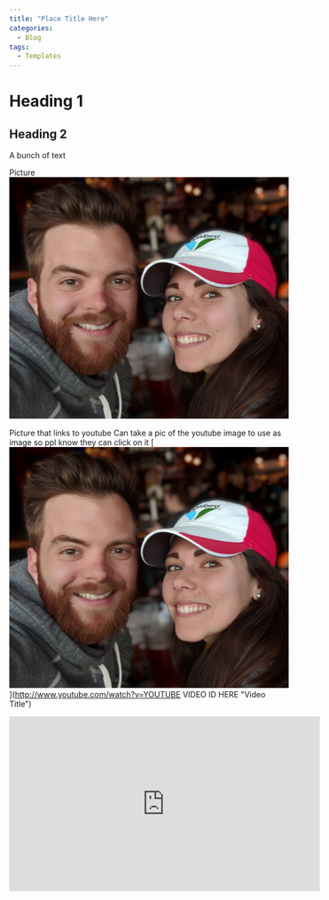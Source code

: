 ```yaml
---
title: "Place Title Here"
categories:
  - Blog
tags:
  - Templates
---
```


# Heading 1

## Heading 2

A bunch of text

Picture
![Picture Title](/assets/images/ajm-cmb-bio.jpg)

Picture that links to youtube
Can take a pic of the youtube image to use as image so ppl know they can click on it
[![Picture Title](/assets/images/ajm-cmb-bio.jpg)](http://www.youtube.com/watch?v=YOUTUBE VIDEO ID HERE "Video Title")


<iframe width="560" height="315" src="https://www.youtube.com/embed/o0rVaJcVFoI" frameborder="0" allow="accelerometer; autoplay; encrypted-media; gyroscope; picture-in-picture" allowfullscreen></iframe>
